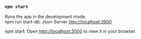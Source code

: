 ### `npm start`

Runs the app in the development mode.\
npm run start-db: Json-Server [http://localhost:3500](http://localhost:3500)

npm start: Open [http://localhost:3000](http://localhost:3000) to view it in your browser.


